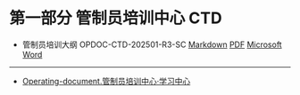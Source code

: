 # 第一部分 管制员培训中心 CTD

- 管制员培训大纲 OPDOC-CTD-202501-R3-SC [Markdown](OPDOC-CTD-202501-R3-SC.md) [PDF](#) [Microsoft Word](#)

---

- [Operating-document.管制员培训中心·学习中心](Learning_Center/index.md)
